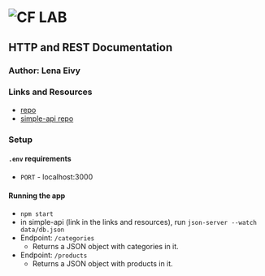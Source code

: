 ![CF](http://i.imgur.com/7v5ASc8.png) LAB
=================================================

## HTTP and REST Documentation

### Author: Lena Eivy

### Links and Resources
* [repo](https://github.com/applena/11-http-and-rest)
* [simple-api repo](https://github.com/applena/simple-api)

### Setup
#### `.env` requirements
* `PORT` - localhost:3000

#### Running the app
* `npm start`
* in simple-api (link in the links and resources), run `json-server --watch data/db.json`
* Endpoint: `/categories`
  * Returns a JSON object with categories in it.
* Endpoint: `/products`
  * Returns a JSON object with products in it.

